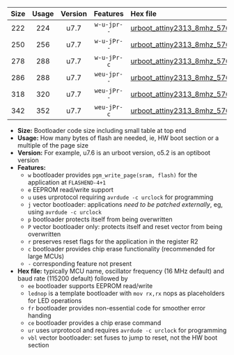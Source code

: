 |Size|Usage|Version|Features|Hex file|
|:-:|:-:|:-:|:-:|:--|
|222|224|u7.7|`w-u-jpr--`|[urboot_attiny2313_8mhz_57600bps_lednop_ur_vbl.hex](https://raw.githubusercontent.com/stefanrueger/urboot.hex/main/mcus/attiny2313/fcpu_8mhz/57600_bps/urboot_attiny2313_8mhz_57600bps_lednop_ur_vbl.hex)|
|250|256|u7.7|`w-u-jPr--`|[urboot_attiny2313_8mhz_57600bps_lednop_fr_ur_vbl.hex](https://raw.githubusercontent.com/stefanrueger/urboot.hex/main/mcus/attiny2313/fcpu_8mhz/57600_bps/urboot_attiny2313_8mhz_57600bps_lednop_fr_ur_vbl.hex)|
|278|288|u7.7|`w-u-jPr-c`|[urboot_attiny2313_8mhz_57600bps_lednop_fr_ce_ur_vbl.hex](https://raw.githubusercontent.com/stefanrueger/urboot.hex/main/mcus/attiny2313/fcpu_8mhz/57600_bps/urboot_attiny2313_8mhz_57600bps_lednop_fr_ce_ur_vbl.hex)|
|286|288|u7.7|`weu-jpr--`|[urboot_attiny2313_8mhz_57600bps_ee_lednop_ur_vbl.hex](https://raw.githubusercontent.com/stefanrueger/urboot.hex/main/mcus/attiny2313/fcpu_8mhz/57600_bps/urboot_attiny2313_8mhz_57600bps_ee_lednop_ur_vbl.hex)|
|318|320|u7.7|`weu-jPr--`|[urboot_attiny2313_8mhz_57600bps_ee_lednop_fr_ur_vbl.hex](https://raw.githubusercontent.com/stefanrueger/urboot.hex/main/mcus/attiny2313/fcpu_8mhz/57600_bps/urboot_attiny2313_8mhz_57600bps_ee_lednop_fr_ur_vbl.hex)|
|342|352|u7.7|`weu-jPr-c`|[urboot_attiny2313_8mhz_57600bps_ee_lednop_fr_ce_ur_vbl.hex](https://raw.githubusercontent.com/stefanrueger/urboot.hex/main/mcus/attiny2313/fcpu_8mhz/57600_bps/urboot_attiny2313_8mhz_57600bps_ee_lednop_fr_ce_ur_vbl.hex)|

- **Size:** Bootloader code size including small table at top end
- **Usage:** How many bytes of flash are needed, ie, HW boot section or a multiple of the page size
- **Version:** For example, u7.6 is an urboot version, o5.2 is an optiboot version
- **Features:**
  + `w` bootloader provides `pgm_write_page(sram, flash)` for the application at `FLASHEND-4+1`
  + `e` EEPROM read/write support
  + `u` uses urprotocol requiring `avrdude -c urclock` for programming
  + `j` vector bootloader: applications *need to be patched externally*, eg, using `avrdude -c urclock`
  + `p` bootloader protects itself from being overwritten
  + `P` vector bootloader only: protects itself and reset vector from being overwritten
  + `r` preserves reset flags for the application in the register R2
  + `c` bootloader provides chip erase functionality (recommended for large MCUs)
  + `-` corresponding feature not present
- **Hex file:** typically MCU name, oscillator frequency (16 MHz default) and baud rate (115200 default) followed by
  + `ee` bootloader supports EEPROM read/write
  + `lednop` is a template bootloader with `mov rx,rx` nops as placeholders for LED operations
  + `fr` bootloader provides non-essential code for smoother error handing
  + `ce` bootloader provides a chip erase command
  + `ur` uses urprotocol and requires `avrdude -c urclock` for programming
  + `vbl` vector bootloader: set fuses to jump to reset, not the HW boot section
